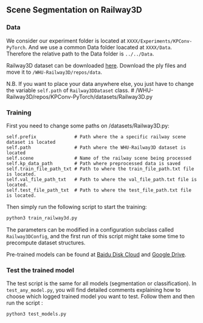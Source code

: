 
## Scene Segmentation on Railway3D

### Data

We consider our experiment folder is located at `XXXX/Experiments/KPConv-PyTorch`. And we use a common Data folder 
loacated at `XXXX/Data`. Therefore the relative path to the Data folder is `../../Data`.

Railway3D dataset can be downloaded <a href="https://forms.gle/HswKqzUWRuG4UQMZ6">here</a>. 
Download the ply files and move it to `/WHU-Railway3D/repos/data`.

N.B. If you want to place your data anywhere else, you just have to change the variable `self.path` of `Railway3DDataset` class. # /WHU-Railway3D/repos/KPConv-PyTorch/datasets/Railway3D.py


### Training

First you need to change some paths on /datasets/Railway3D.py:
```
self.prefix              # Path where the a specific railway scene dataset is located
self.path                # Path where the WHU-Railway3D dataset is located
self.scene               # Name of the railway scene being processed
self.kp_data_path        # Path where preprocessed data is saved
self.train_file_path_txt # Path to where the train_file_path.txt file is located.
self.val_file_path_txt   # Path to where the val_file_path.txt file is located.
self.test_file_path_txt  # Path to where the test_file_path.txt file is located.
```

Then simply run the following script to start the training:
```python
python3 train_railway3d.py
```
The parameters can be modified in a configuration subclass called `Railway3DConfig`, and the first run of this script might take some time to precompute dataset structures.

Pre-trained models can be found at [Baidu Disk Cloud](https://pan.baidu.com/s/1efEMnVuFHCK2KBex0P9ZzQ?pwd=rail) and [Google Drive](https://drive.google.com/drive/folders/1YKYhIOjmFIkWy_TKSVZ7D0smLnNqfsli?usp=sharing).


### Test the trained model

The test script is the same for all models (segmentation or classification). In `test_any_model.py`, you will find detailed comments explaining how to choose which logged trained model you want to test. Follow them and then run the script :
```python
python3 test_models.py
```